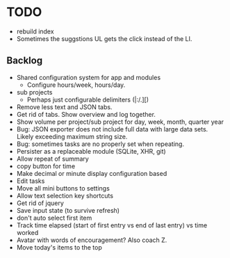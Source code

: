 # TODO

* rebuild index
* Sometimes the suggstions UL gets the click instead of the LI.

## Backlog
* Shared configuration system for app and modules
  * Configure hours/week, hours/day.
* sub projects
  * Perhaps just configurable delimiters (|:/.][)
* Remove less text and JSON tabs.
* Get rid of tabs.  Show overview and log together.
* Show volume per project/sub project for day, week, month, quarter year
* Bug: JSON exporter does not include full data with large data sets.  Likely exceeding maximum string size.
* Bug: sometimes tasks are no properly set when repeating.
* Persister as a replaceable module (SQLite, XHR, git)
* Allow repeat of summary
* copy button for time
* Make decimal or minute display configuration based
* Edit tasks
* Move all mini buttons to settings
* Allow text selection key shortcuts
* Get rid of jquery
* Save input state (to survive refresh)
* don't auto select first item
* Track time elapsed (start of first entry vs end of last entry) vs time worked
* Avatar with words of encouragement?  Also coach Z.
* Move today's items to the top
